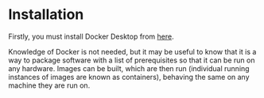 # Installation

Firstly, you must install Docker Desktop from [here](https://www.docker.com/products/docker-desktop/).

Knowledge of Docker is not needed, but it may be useful to know that it is a way to package software with a list of prerequisites so that it can be run on any hardware. Images can be built, which are then run (individual running instances of images are known as containers), behaving the same on any machine they are run on.

